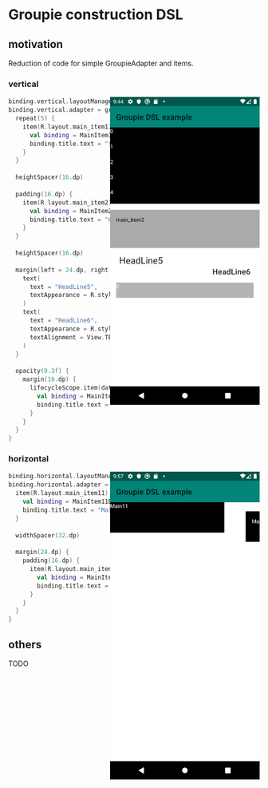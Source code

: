 # Groupie construction DSL

## motivation

Reduction of code for simple GroupieAdapter and items.

### vertical

<img align="right" width="300" src="art/vertical.png" />

```kotlin
binding.vertical.layoutManager = LinearLayoutManager(this)
binding.vertical.adapter = groupieAdapter {
  repeat(5) {
    item(R.layout.main_item1) {
      val binding = MainItem1Binding.bind(this)
      binding.title.text = "$it"
    }
  }

  heightSpacer(16.dp)

  padding(16.dp) {
    item(R.layout.main_item2) {
      val binding = MainItem2Binding.bind(this)
      binding.title.text = "main_item2"
    }
  }

  heightSpacer(16.dp)

  margin(left = 24.dp, right = 24.dp) {
    text(
      text = "HeadLine5",
      textAppearance = R.style.TextAppearance_MaterialComponents_Headline5
    )
    text(
      text = "HeadLine6",
      textAppearance = R.style.TextAppearance_MaterialComponents_Headline6,
      textAlignment = View.TEXT_ALIGNMENT_VIEW_END
    )
  }

  opacity(0.3f) {
    margin(16.dp) {
      lifecycleScope.item(dataSource, R.layout.main_item1) {
        val binding = MainItem1Binding.bind(this)
        binding.title.text = it.toString()
      }
    }
  }
}
```

### horizontal

<img align="right" width="300" src="art/horizontal.png" />

```kotlin
binding.horizontal.layoutManager = LinearLayoutManager(this, RecyclerView.HORIZONTAL, false)
binding.horizontal.adapter = groupieAdapter {
  item(R.layout.main_item11) {
    val binding = MainItem11Binding.bind(this)
    binding.title.text = "Main11"
  }

  widthSpacer(32.dp)

  margin(24.dp) {
    padding(16.dp) {
      item(R.layout.main_item11) {
        val binding = MainItem11Binding.bind(this)
        binding.title.text = "Main111"
      }
    }
  }
}
```

## others

TODO
